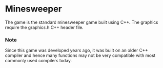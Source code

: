 # Minesweeper
The game is the standard minesweeper game built using C++. The graphics require the graphics.h C++ header file.

### Note
Since this game was developed years ago, it was built on an older C++ compiler and hence many functions may not be very compatible with most commonly used compilers today.
